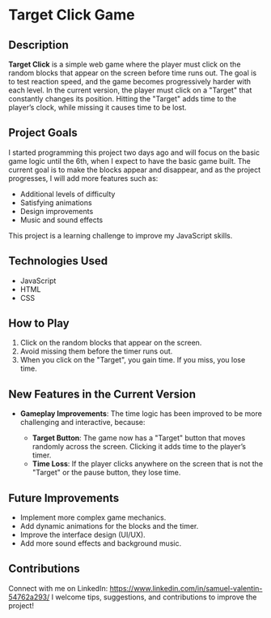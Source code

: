 # Target Click Game

## Description

**Target Click** is a simple web game where the player must click on the random blocks that appear on the screen before time runs out. The goal is to test reaction speed, and the game becomes progressively harder with each level. In the current version, the player must click on a "Target" that constantly changes its position. Hitting the "Target" adds time to the player’s clock, while missing it causes time to be lost.

## Project Goals

I started programming this project two days ago and will focus on the basic game logic until the 6th, when I expect to have the basic game built. The current goal is to make the blocks appear and disappear, and as the project progresses, I will add more features such as:
- Additional levels of difficulty
- Satisfying animations
- Design improvements
- Music and sound effects

This project is a learning challenge to improve my JavaScript skills.

## Technologies Used

- JavaScript
- HTML
- CSS

## How to Play

1. Click on the random blocks that appear on the screen.
2. Avoid missing them before the timer runs out.
3. When you click on the "Target", you gain time. If you miss, you lose time.

## New Features in the Current Version

- **Gameplay Improvements**: The time logic has been improved to be more challenging and interactive, because:
  
  - **Target Button**: The game now has a "Target" button that moves randomly across the screen. Clicking it adds time to the player’s timer.
  - **Time Loss**: If the player clicks anywhere on the screen that is not the "Target" or the pause button, they lose time.

## Future Improvements

- Implement more complex game mechanics.
- Add dynamic animations for the blocks and the timer.
- Improve the interface design (UI/UX).
- Add more sound effects and background music.

## Contributions
Connect with me on LinkedIn: https://www.linkedin.com/in/samuel-valentin-54762a293/
I welcome tips, suggestions, and contributions to improve the project!
